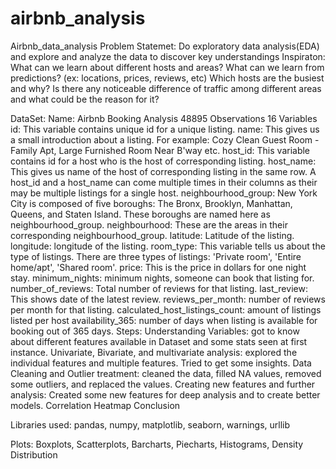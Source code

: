# airbnb_analysis
Airbnb_data_analysis
Problem Statemet:
Do exploratory data analysis(EDA) and explore and analyze the data to discover key understandings
Inspiraton:
What can we learn about different hosts and areas?
What can we learn from predictions? (ex: locations, prices, reviews, etc)
Which hosts are the busiest and why?
Is there any noticeable difference of traffic among different areas and what could be the reason for it?

DataSet:
Name: Airbnb Booking Analysis
48895 Observations
16 Variables
id: This variable contains unique id for a unique listing.
name: This gives us a small introduction about a listing. For example: Cozy Clean Guest Room - Family Apt, Large Furnished Room Near B'way etc.
host_id: This variable contains id for a host who is the host of corresponding listing.
host_name: This gives us name of the host of corresponding listing in the same row. A host_id and a host_name can come multiple times in their columns as their may be multiple listings for a single host.
neighbourhood_group: New York City is composed of five boroughs: The Bronx, Brooklyn, Manhattan, Queens, and Staten Island. These boroughs are named here as neighbourhood_group.
neighbourhood: These are the areas in their corresponding neighbourhood_group.
latitude: Latitude of the listing.
longitude: longitude of the listing.
room_type: This variable tells us about the type of listings. There are three types of listings: 'Private room', 'Entire home/apt', 'Shared room'.
price: This is the price in dollars for one night stay.
minimum_nights: minimum nights, someone can book that listing for.
number_of_reviews: Total number of reviews for that listing.
last_review: This shows date of the latest review.
reviews_per_month: number of reviews per month for that listing.
calculated_host_listings_count: amount of listings listed per host
availability_365: number of days when listing is available for booking out of 365 days.
Steps:
Understanding Variables: got to know about different features available in Dataset and some stats seen at first instance.
Univariate, Bivariate, and multivariate analysis: explored the individual features and multiple features. Tried to get some insights.
Data Cleaning and Outlier treatment: cleaned the data, filled NA values, removed some outliers, and replaced the values.
Creating new features and further analysis: Created some new features for deep analysis and to create better models.
Correlation Heatmap
Conclusion

Libraries used:
pandas, numpy, matplotlib, seaborn, warnings, urllib

Plots:
Boxplots, Scatterplots, Barcharts, Piecharts, Histograms, Density Distribution
